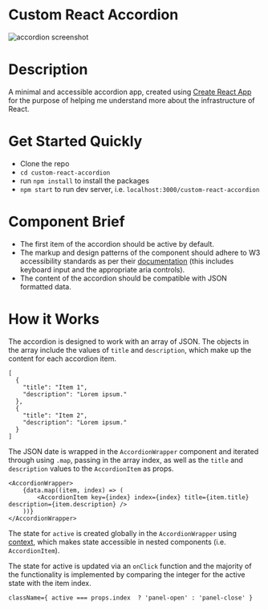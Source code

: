 # Custom React Accordion

![accordion screenshot](accordion-app.png)

# Description

A minimal and accessible accordion app, created using [Create React App](https://create-react-app.dev/) for the purpose of helping me understand more about the infrastructure of React. 

# Get Started Quickly

- Clone the repo
- `cd custom-react-accordion`
- run `npm install` to install the packages
- `npm start` to run dev server, i.e. `localhost:3000/custom-react-accordion`

# Component Brief

- The first item of the accordion should be active by default. 
- The markup and design patterns of the component should adhere to W3 accessibility standards as per their [documentation](https://www.w3.org/TR/wai-aria-practices-1.1/#accordion) (this includes keyboard input and the appropriate aria controls).
- The content of the accordion should be compatible with JSON formatted data. 

# How it Works

The accordion is designed to work with an array of JSON. The objects in the array include the values of `title` and `description`, which make up the content for each accordion item.  

```
[
  {
    "title": "Item 1",
    "description": "Lorem ipsum."
  },
  {
    "title": "Item 2",
    "description": "Lorem ipsum."
  }
]
```

The JSON date is wrapped in the `AccordionWrapper` component and iterated through using `.map`, passing in the array index, as well as the `title` and `description` values to the `AccordionItem` as props. 

```
<AccordionWrapper>
    {data.map((item, index) => (
        <AccordionItem key={index} index={index} title={item.title} description={item.description} />
    ))}
</AccordionWrapper>
```

The state for `active` is created globally in the `AccordionWrapper` using [context](https://reactjs.org/docs/context.html), which makes state accessible in nested components (i.e. `AccordionItem`).

The state for active is updated via an `onClick` function and the majority of the functionality is implemented by comparing the integer for the active state with the item index.

```
className={ active === props.index  ? 'panel-open' : 'panel-close' }
```
